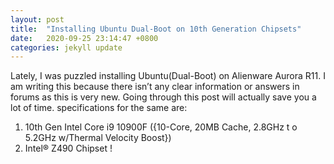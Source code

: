 ```yaml
---
layout: post
title:  "Installing Ubuntu Dual-Boot on 10th Generation Chipsets"
date:   2020-09-25 23:14:47 +0800
categories: jekyll update
---
```

Lately, I was puzzled installing Ubuntu(Dual-Boot) on Alienware Aurora R11. I am writing this because there isn’t any clear information or answers in forums as this is very new. Going through this post will actually save you a lot of time. specifications for the same are:
1. 10th Gen Intel Core i9 10900F ({10-Core, 20MB Cache, 2.8GHz t o 5.2GHz w/Thermal Velocity Boost})
2. Intel® Z490 Chipset !